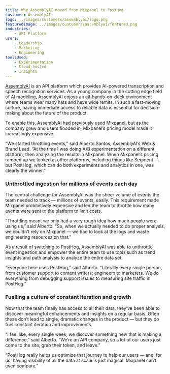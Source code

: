 ```yaml
---
title: Why AssemblyAI moved from Mixpanel to PostHog
customer: AssemblyAI
logo: ../images/customers/assemblyai/logo.png
featuredImage: ../images/customers/assemblyai/featured.png
industries:
    - API Platform
users:
    - Leadership
    - Marketing
    - Engineering
toolsUsed:
    - Experimentation
    - Cloud-hosted
    - Insights
---
```


[AssemblyAI](https://www.assemblyai.com/) is an API platform which provides AI-powered transcription and speech recognition services. As a young company in the cutting edge field of AI modeling, AssemblyAI enjoys an all-hands-on-deck environment where teams wear many hats and have wide remits. In such a fast-moving culture, having immediate access to reliable data is essential for decision-making about the future of the product. 

To enable this, AssemblyAI had previously used Mixpanel, but as the company grew and users flooded in, Mixpanel’s pricing model made it increasingly expensive. 

“We started throttling events,” said Alberto Santos, AssemblyAI’s Web & Brand Lead. “At the time I was doing A/B experimentation on a different platform, then analyzing the results in Mixpanel. When Mixpanel’s pricing ramped up we looked at other platforms, including things like Segment — but PostHog, which can do both experiments and analytics in one, was clearly the winner.”

### Unthrottled ingestion for millions of events each day

The central challenge for AssemblyAI was the sheer volume of events the team needed to track — millions of events, easily. This requirement made Mixpanel prohibitively expensive and led the team to throttle how many events were sent to the platform to limit costs. 

<BorderWrapper>
    <Quote
        imageSource="/images/customers/alberto.jpg"
        size="md"
        name="Alberto Santos"
        title="Web & Brand Lead, AssemblyAI"
        quote={`“PostHog helps us debug support issues, because we push errors to PostHog as event. It may not be exactly what PostHog was intended for, but it is really useful and shows how adaptable PostHog is.”`}
    />
</BorderWrapper>

“Throttling meant we only had a very rough idea how much people were using us,” said Alberto. “So, when we actually needed to do proper analysis, we couldn’t rely on Mixpanel — we had to look at the logs and waste engineering resources on that.”

As a result of switching to PostHog, AssemblyAI was able to unthrottle event ingestion and empower the entire team to use tools such as trend insights and path analysis to analyze the entire data set. 

“Everyone here uses PostHog,” said Alberto. “Literally every single person, from customer support to content writers; engineers to marketers. We do everything from debugging support issues to measuring site traffic in PostHog.”

<BorderWrapper>
    <Quote
        imageSource="/images/customers/alberto.jpg"
        size="md"
        name="Alberto Santos"
        title="Web & Brand Lead, AssemblyAI"
        quote={`“Finally having a full view of what users do has helped us so much. It’s helped us improve conversion, improve our support, and optimize the user journey through the platform.”`}
    />
</BorderWrapper>

### Fuelling a culture of constant iteration and growth

Now that the team finally has access to all their data, they’ve been able to discover meaningful enhancements and insights on a regular basis. Often these don’t lead to single, dramatic changes in the product — but they do fuel constant iteration and improvements. 

“I feel like, every single week, we discover something new that is making a difference,” said Alberto. “We’re an API company, so a lot of our users just come to the site, grab their token, and leave.”

“PostHog really helps us optimize that journey to help our users — and, for us, having visibility of all the data at scale is just magical. Mixpanel can’t even compare.”
